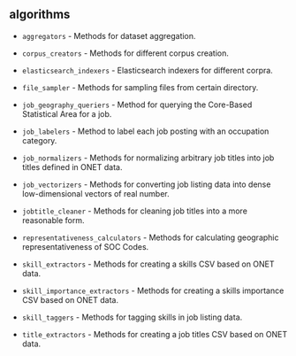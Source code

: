 algorithms
-----------
- `aggregators` - Methods for dataset aggregation.

- `corpus_creators` - Methods for different corpus creation.

- `elasticsearch_indexers` - Elasticsearch indexers for different corpra. 

- `file_sampler` - Methods for sampling files from certain directory.

- `job_geography_queriers` - Method for querying the Core-Based Statistical Area for a job.

- `job_labelers` -  Method to label each job posting with an occupation category. 

- `job_normalizers` - Methods for normalizing arbitrary job titles into job titles defined in ONET data.

- `job_vectorizers` - Methods for converting job listing data into dense low-dimensional vectors of real number.

- `jobtitle_cleaner` - Methods for cleaning job titles into a more reasonable form. 

- `representativeness_calculators` - Methods for calculating geographic representativeness of SOC Codes.

- `skill_extractors` - Methods for creating a skills CSV based on ONET data.

- `skill_importance_extractors` - Methods for creating a skills importance CSV based on ONET data.

- `skill_taggers` - Methods for tagging skills in job listing data.

- `title_extractors` - Methods for creating a job titles CSV based on ONET data.